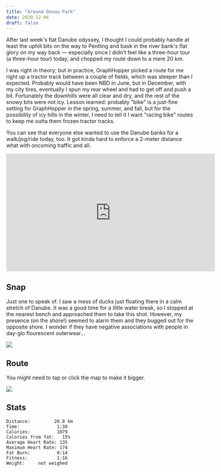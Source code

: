 ```yaml
---
title: "Around Donau Park"
date: 2020-12-06
draft: false
---
```

After last week's flat Danube odyssey, I thought I could probably handle at least the uphill bits on the way to Pentling and bask in the river bank's flat glory on my way back &mdash; especially since I didn't feel like a three-hour tour (a three-hour tour) today, and chopped my route down to a mere 20 km.  

I was right in theory; but in practice, GraphHopper picked a route for me right up a tractor track between a couple of fields, which was steeper than I expected.  Probably would have been NBD in June, but in December, with my city tires, eventually I spun my rear wheel and had to get off and push a bit.  Fortunately the downhills were all clear and dry, and the rest of the snowy bits were not icy.  Lesson learned:  probably "bike" is a just-fine setting for GraphHopper in the spring, summer, and fall, but for the possibility of icy hills in the winter, I need to tell it I want "racing bike" routes to keep me outta them frozen tractor tracks.

You can see that everyone else wanted to use the Danube banks for a walk/jog/ride today, too.  It got kinda hard to enforce a 2-meter distance what with oncoming traffic and all.

<iframe width="560" height="315" src="https://www.youtube.com/embed/nfhmqW_vlkI" frameborder="0" allow="accelerometer; autoplay; clipboard-write; encrypted-media; gyroscope; picture-in-picture" allowfullscreen></iframe>



## Snap

Just one to speak of.  I saw a mess of ducks just floating there in a calm stretch of Danube.  It was a good time for a little water break, so I stopped at the nearest bench and approached them to take this shot.  However, my presence (on the shore!) seemed to alarm them and they bugged out for the opposite shore.  I wonder if they have negative associations with people in day-glo flourescent outerwear...

![](/IMG_20201206_102313525.jpg)  

## Route
You might need to tap or click the map to make it bigger.  

[![](/20201206.jpg)](/20201206.jpg)


## Stats

```
Distance:         20.8 km 
Time:              1:30
Calories:          1079
Calories from fat:   15%
Average Heart Rate: 135
Maximum Heart Rate: 174
Fat Burn:          0:14
Fitness:           1:16
Weight:     not weighed
```
